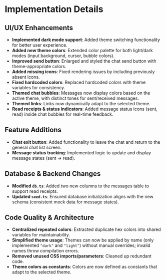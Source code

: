# Implementation Details

## UI/UX Enhancements

- **Implemented dark mode support**: Added theme switching functionality for better user experience.
- **Added new theme colors**: Extended color palette for both light/dark modes (input background, cursor, bubble colors).
- **Improved send button**: Enlarged and styled the chat send button with theme-appropriate colors.
- **Added missing icons**: Fixed rendering issues by including previously absent icons.
- **Fixed hardcoded colors**: Replaced hardcoded colors with theme variables for consistency.
- **Themed chat bubbles**: Messages now display colors based on the active theme, with distinct tones for sent/received messages.
- **Themed links**: Links now dynamically adapt to the selected theme.
- **Read receipts & status indicators**: Added message status icons (sent, read) inside chat bubbles for real-time feedback.

## Feature Additions

- **Chat exit button**: Added functionality to leave the chat and return to the general chat list screen.
- **Message status tracking**: Implemented logic to update and display message states (sent → read).

## Database & Backend Changes

- **Modified `db.ts`**: Added two new columns to the messages table to support read receipts.
- **Updated `seed.ts`**: Ensured database initialization aligns with the new schema (consistent mock data for message states).

## Code Quality & Architecture

- **Centralized repeated colors**: Extracted duplicate hex colors into shared variables for maintainability.
- **Simplified theme usage**: Themes can now be applied by name (only implemented `"dark"` and `"light"`) without manual overrides; invalid names throw compilation errors.
- **Removed unused CSS imports/parameters**: Cleaned up redundant code.
- **Theme colors as constants**: Colors are now defined as constants that adapt to the selected theme.